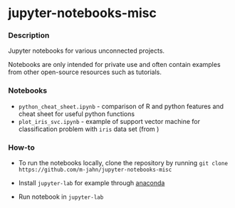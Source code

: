 # jupyter-notebooks-misc

### Description

Jupyter notebooks for various unconnected projects.

Notebooks are only intended for private use and often contain examples from other open-source resources such as tutorials.

### Notebooks

- `python_cheat_sheet.ipynb` - comparison of R and python features and cheat sheet for useful python functions
- `plot_iris_svc.ipynb` - example of support vector machine for classification problem with `iris` data set (from )

### How-to

- To run the notebooks locally, clone the repository by running `git clone  https://github.com/m-jahn/jupyter-notebooks-misc`

- Install `jupyter-lab` for example through [anaconda](https://docs.anaconda.com/anaconda/user-guide/getting-started/)
- Run notebook in `jupyter-lab`
